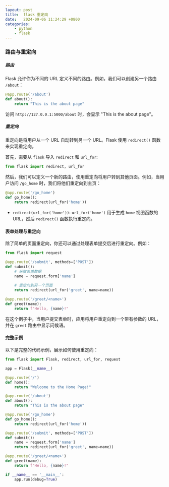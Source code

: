 ```yaml
---
layout: post
title:  flask 重定向
date:   2024-09-06 11:24:29 +0800
categories: 
    - python 
    - flask
---
```


### 路由与重定向

##### 路由

Flask 允许你为不同的 URL 定义不同的路由。例如，我们可以创建另一个路由 `/about`：

```python
@app.route('/about')
def about():
    return "This is the about page"
```

访问 `http://127.0.0.1:5000/about` 时，会显示 "This is the about page"。

##### 重定向

重定向是将用户从一个 URL 自动转到另一个 URL。Flask 使用 `redirect()` 函数来实现重定向。

首先，需要从 `flask` 导入 `redirect` 和 `url_for`:

```python
from flask import redirect, url_for
```

然后，我们可以定义一个新的路由，使用重定向将用户转到其他页面。例如，当用户访问 `/go_home` 时，我们将他们重定向到主页：

```python
@app.route('/go_home')
def go_home():
    return redirect(url_for('home'))
```

- `redirect(url_for('home'))`: `url_for('home')` 用于生成 `home` 视图函数的 URL，然后 `redirect()` 函数执行重定向。

#### 表单处理与重定向

除了简单的页面重定向，你还可以通过处理表单提交后进行重定向。例如：

```python
from flask import request

@app.route('/submit', methods=['POST'])
def submit():
    # 获取表单数据
    name = request.form['name']
    
    # 重定向到另一个页面
    return redirect(url_for('greet', name=name))

@app.route('/greet/<name>')
def greet(name):
    return f"Hello, {name}!"
```

在这个例子中，当用户提交表单时，应用将用户重定向到一个带有参数的 URL，并在 `greet` 路由中显示问候语。

#### 完整示例

以下是完整的代码示例，展示如何使用重定向：

```python
from flask import Flask, redirect, url_for, request

app = Flask(__name__)

@app.route('/')
def home():
    return "Welcome to the Home Page!"

@app.route('/about')
def about():
    return "This is the about page"

@app.route('/go_home')
def go_home():
    return redirect(url_for('home'))

@app.route('/submit', methods=['POST'])
def submit():
    name = request.form['name']
    return redirect(url_for('greet', name=name))

@app.route('/greet/<name>')
def greet(name):
    return f"Hello, {name}!"

if __name__ == '__main__':
    app.run(debug=True)
```

